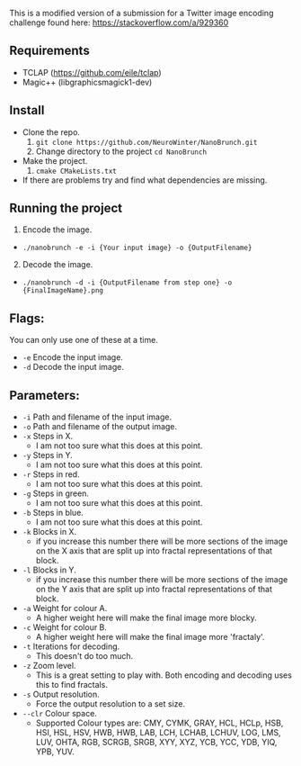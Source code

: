 This is a modified version of a submission for a Twitter image encoding challenge found here:
https://stackoverflow.com/a/929360


## Requirements
* TCLAP (https://github.com/eile/tclap)
* Magic++ (libgraphicsmagick1-dev)

## Install 
* Clone the repo.
  1. `git clone https://github.com/NeuroWinter/NanoBrunch.git`
  2. Change directory to the project `cd NanoBrunch`
* Make the project.
  1. `cmake CMakeLists.txt`
* If there are problems try and find what dependencies are missing.

## Running the project
1. Encode the image.
  * `./nanobrunch -e -i {Your input image} -o {OutputFilename}`
2. Decode the image.
  * `./nanobrunch -d -i {OutputFilename from step one} -o {FinalImageName}.png`

## Flags:
You can only use one of these at a time.
* `-e` Encode the input image.
* `-d` Decode the input image.

## Parameters:
* `-i` Path and filename of the input image.
* `-o` Path and filename of the output image.
* `-x` Steps in X.
  * I am not too sure what this does at this point.
* `-y` Steps in Y.
  * I am not too sure what this does at this point.
* `-r` Steps in red.
  * I am not too sure what this does at this point.
* `-g` Steps in green.
  * I am not too sure what this does at this point.
* `-b` Steps in blue.
  * I am not too sure what this does at this point.
* `-k` Blocks in X.
  * if you increase this number there will be more sections of the image on the X axis that are split up into fractal representations of that block.
* `-l` Blocks in Y.
  * if you increase this number there will be more sections of the image on the Y axis that are split up into fractal representations of that block.
* `-a` Weight for colour A.
  * A higher weight here will make the final image more blocky. 
* `-c` Weight for colour B.
  * A higher weight here will make the final image more 'fractaly'. 
* `-t` Iterations for decoding.
  * This doesn't do too much.
* `-z` Zoom level.
  * This is a great setting to play with. Both encoding and decoding uses this to find fractals.
* `-s` Output resolution.
  * Force the output resolution to a set size.
* `--clr` Colour space.
  * Supported Colour types are: CMY, CYMK, GRAY, HCL, HCLp, HSB, HSI, HSL, HSV, HWB, HWB, LAB, LCH, LCHAB, LCHUV, LOG, LMS, LUV, OHTA, RGB, SCRGB, SRGB, XYY, XYZ, YCB, YCC, YDB, YIQ, YPB, YUV. 

